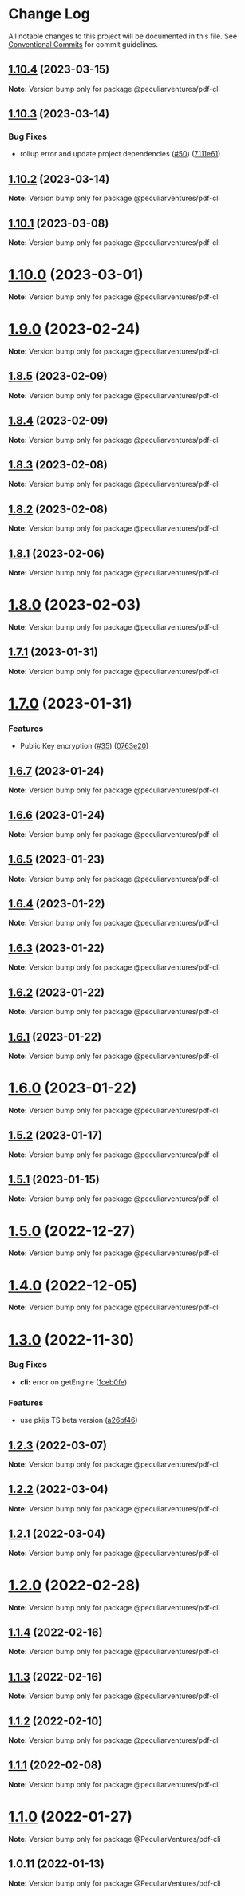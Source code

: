 # Change Log

All notable changes to this project will be documented in this file.
See [Conventional Commits](https://conventionalcommits.org) for commit guidelines.

## [1.10.4](https://github.com/PeculiarVentures/pdf/compare/v1.10.3...v1.10.4) (2023-03-15)

**Note:** Version bump only for package @peculiarventures/pdf-cli





## [1.10.3](https://github.com/PeculiarVentures/pdf/compare/v1.10.2...v1.10.3) (2023-03-14)


### Bug Fixes

* rollup error and update project dependencies ([#50](https://github.com/PeculiarVentures/pdf/issues/50)) ([7111e61](https://github.com/PeculiarVentures/pdf/commit/7111e6152f07cffc485ec5bfce154b2800d360fe))





## [1.10.2](https://github.com/PeculiarVentures/pdf/compare/v1.10.1...v1.10.2) (2023-03-14)

**Note:** Version bump only for package @peculiarventures/pdf-cli





## [1.10.1](https://github.com/PeculiarVentures/pdf/compare/v1.10.0...v1.10.1) (2023-03-08)

**Note:** Version bump only for package @peculiarventures/pdf-cli





# [1.10.0](https://github.com/PeculiarVentures/pdf/compare/v1.9.0...v1.10.0) (2023-03-01)

**Note:** Version bump only for package @peculiarventures/pdf-cli





# [1.9.0](https://github.com/PeculiarVentures/pdf/compare/v1.8.5...v1.9.0) (2023-02-24)

**Note:** Version bump only for package @peculiarventures/pdf-cli





## [1.8.5](https://github.com/PeculiarVentures/pdf/compare/v1.8.4...v1.8.5) (2023-02-09)

**Note:** Version bump only for package @peculiarventures/pdf-cli





## [1.8.4](https://github.com/PeculiarVentures/pdf/compare/v1.8.3...v1.8.4) (2023-02-09)

**Note:** Version bump only for package @peculiarventures/pdf-cli





## [1.8.3](https://github.com/PeculiarVentures/pdf/compare/v1.8.2...v1.8.3) (2023-02-08)

**Note:** Version bump only for package @peculiarventures/pdf-cli





## [1.8.2](https://github.com/PeculiarVentures/pdf/compare/v1.8.1...v1.8.2) (2023-02-08)

**Note:** Version bump only for package @peculiarventures/pdf-cli





## [1.8.1](https://github.com/PeculiarVentures/pdf/compare/v1.8.0...v1.8.1) (2023-02-06)

**Note:** Version bump only for package @peculiarventures/pdf-cli





# [1.8.0](https://github.com/PeculiarVentures/pdf/compare/v1.7.1...v1.8.0) (2023-02-03)

**Note:** Version bump only for package @peculiarventures/pdf-cli





## [1.7.1](https://github.com/PeculiarVentures/pdf/compare/v1.7.0...v1.7.1) (2023-01-31)

**Note:** Version bump only for package @peculiarventures/pdf-cli





# [1.7.0](https://github.com/PeculiarVentures/pdf/compare/v1.6.7...v1.7.0) (2023-01-31)


### Features

* Public Key encryption ([#35](https://github.com/PeculiarVentures/pdf/issues/35)) ([0763e20](https://github.com/PeculiarVentures/pdf/commit/0763e20dc9973d101c97e46a2b496b8ed09d2e06))





## [1.6.7](https://github.com/PeculiarVentures/pdf/compare/v1.6.6...v1.6.7) (2023-01-24)

**Note:** Version bump only for package @peculiarventures/pdf-cli





## [1.6.6](https://github.com/PeculiarVentures/pdf/compare/v1.6.5...v1.6.6) (2023-01-24)

**Note:** Version bump only for package @peculiarventures/pdf-cli





## [1.6.5](https://github.com/PeculiarVentures/pdf/compare/v1.6.4...v1.6.5) (2023-01-23)

**Note:** Version bump only for package @peculiarventures/pdf-cli





## [1.6.4](https://github.com/PeculiarVentures/pdf/compare/v1.6.3...v1.6.4) (2023-01-22)

**Note:** Version bump only for package @peculiarventures/pdf-cli





## [1.6.3](https://github.com/PeculiarVentures/pdf/compare/v1.6.2...v1.6.3) (2023-01-22)

**Note:** Version bump only for package @peculiarventures/pdf-cli





## [1.6.2](https://github.com/PeculiarVentures/pdf/compare/v1.6.1...v1.6.2) (2023-01-22)

**Note:** Version bump only for package @peculiarventures/pdf-cli





## [1.6.1](https://github.com/PeculiarVentures/pdf/compare/v1.6.0...v1.6.1) (2023-01-22)

**Note:** Version bump only for package @peculiarventures/pdf-cli





# [1.6.0](https://github.com/PeculiarVentures/pdf/compare/v1.5.2...v1.6.0) (2023-01-22)

**Note:** Version bump only for package @peculiarventures/pdf-cli





## [1.5.2](https://github.com/PeculiarVentures/pdf/compare/v1.5.1...v1.5.2) (2023-01-17)

**Note:** Version bump only for package @peculiarventures/pdf-cli





## [1.5.1](https://github.com/PeculiarVentures/pdf/compare/v1.5.0...v1.5.1) (2023-01-15)

**Note:** Version bump only for package @peculiarventures/pdf-cli





# [1.5.0](https://github.com/PeculiarVentures/pdf/compare/v1.4.0...v1.5.0) (2022-12-27)

**Note:** Version bump only for package @peculiarventures/pdf-cli





# [1.4.0](https://github.com/PeculiarVentures/pdf/compare/v1.3.0...v1.4.0) (2022-12-05)

**Note:** Version bump only for package @peculiarventures/pdf-cli





# [1.3.0](https://github.com/PeculiarVentures/pdf/compare/v1.2.3...v1.3.0) (2022-11-30)


### Bug Fixes

* **cli:** error on getEngine ([1ceb0fe](https://github.com/PeculiarVentures/pdf/commit/1ceb0fe8aa86cdcb3e48493f700b191f408f2490))


### Features

* use pkijs TS beta version ([a26bf46](https://github.com/PeculiarVentures/pdf/commit/a26bf46d1e179866efb0cbc9fd254d61ccb616f7))





## [1.2.3](https://github.com/PeculiarVentures/pdf/compare/v1.2.2...v1.2.3) (2022-03-07)

**Note:** Version bump only for package @peculiarventures/pdf-cli





## [1.2.2](https://github.com/PeculiarVentures/pdf/compare/v1.2.1...v1.2.2) (2022-03-04)

**Note:** Version bump only for package @peculiarventures/pdf-cli





## [1.2.1](https://github.com/PeculiarVentures/pdf/compare/v1.2.0...v1.2.1) (2022-03-04)

**Note:** Version bump only for package @peculiarventures/pdf-cli





# [1.2.0](https://github.com/PeculiarVentures/pdf/compare/v1.1.4...v1.2.0) (2022-02-28)

**Note:** Version bump only for package @peculiarventures/pdf-cli





## [1.1.4](https://github.com/PeculiarVentures/pdf/compare/v1.1.3...v1.1.4) (2022-02-16)

**Note:** Version bump only for package @peculiarventures/pdf-cli





## [1.1.3](https://github.com/PeculiarVentures/pdf/compare/v1.1.2...v1.1.3) (2022-02-16)

**Note:** Version bump only for package @peculiarventures/pdf-cli





## [1.1.2](https://github.com/PeculiarVentures/pdf/compare/v1.1.1...v1.1.2) (2022-02-10)

**Note:** Version bump only for package @peculiarventures/pdf-cli





## [1.1.1](https://github.com/PeculiarVentures/pdf/compare/v1.1.0...v1.1.1) (2022-02-08)

**Note:** Version bump only for package @peculiarventures/pdf-cli





# [1.1.0](https://github.com/PeculiarVentures/pdf/compare/v1.0.11...v1.1.0) (2022-01-27)

**Note:** Version bump only for package @PeculiarVentures/pdf-cli





## 1.0.11 (2022-01-13)

**Note:** Version bump only for package @PeculiarVentures/pdf-cli
